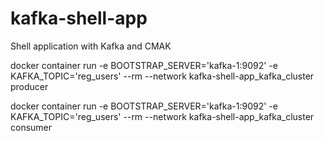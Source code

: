 # kafka-shell-app
Shell application with Kafka and CMAK 


docker container run -e BOOTSTRAP_SERVER='kafka-1:9092' -e KAFKA_TOPIC='reg_users' --rm --network kafka-shell-app_kafka_cluster producer

docker container run -e BOOTSTRAP_SERVER='kafka-1:9092' -e KAFKA_TOPIC='reg_users' --rm --network kafka-shell-app_kafka_cluster consumer